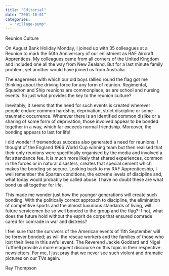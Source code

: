 ```yaml
---
title: "Editorial"
date: "2001-10-01"
categories: 
  - "village-pump"
---
```


Reunion Culture

On August Bank Holiday Monday, I joined up with 35 colleagues at a Reunion to mark the 50th Anniversary of our enlistment as RAF Aircraft Apprentices. My colleagues came from all corners of the United Kingdom and included one all the way from New Zealand. But for a last minute family problem, yet another would have joined us from Australia.

The eagerness with which our old boys rallied round the flag got me thinking about the driving force for any form of reunion. Regimental, Squadron and Ship reunions are commonplace; as are school and nursing events. So just what provides the key to the reunion culture?

Inevitably, it seems that the need for such events is created wherever people endure common hardship, deprivation, strict discipline or some traumatic occurrence. Wherever there is an identified common dislike or a sharing of some form of deprivation, those involved appear to be bonded together in a way, which far exceeds normal friendship. Moreover, the bonding appears to last for life!

I did wonder if tremendous success also generated a need for reunions. I thought of the England 1966 World Cup winning team but then realised that their only reunions were specifically organised by the media and involved a fat attendance fee. It is much more likely that shared experiences, common in the forces or in natural disasters, creates that special cement which makes the bonding so secure. Looking back to my RAF Apprenticeship, I well remember the Spartan conditions, the extreme levels of discipline and, what today would probably be called abuse. I have no doubt these are what bond us all together for life.

This made me wonder just how the younger generations will create such bonding. With the politically correct approach to discipline, the elimination of competitive sports and the almost luxurious standards of living, will future servicemen be so well bonded to the group and the flag? If not, what does the future hold without the esprit de corps that ensured comrade cared for comrade in war and distress?

I feel sure that the survivors of the American events of 11th September will be forever bonded; as will the rescue workers and the families of those who lost their lives in this awful event. The Reverend Jackie Goddard and Nigel Tuffnell provide a more eloquent discourse on this topic in their respective newsletters. For me, I just pray that we never see such violent and dramatic pictures on our TVs again.

Ray Thompson
